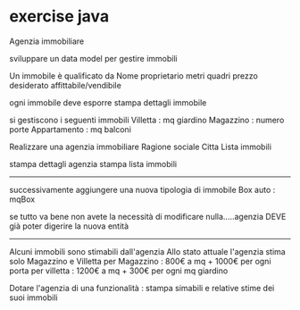 # exercise java

Agenzia immobiliare
 
sviluppare un data model per gestire immobili

Un immobile è qualificato da 
Nome proprietario
metri quadri
prezzo desiderato
affittabile/vendibile

ogni immobile deve esporre
stampa dettagli immobile


si gestiscono i seguenti immobili
Villetta : mq giardino
Magazzino : numero porte
Appartamento : mq balconi

Realizzare una agenzia immobiliare
Ragione sociale
Citta 
Lista immobili

stampa dettagli agenzia
stampa lista immobili 

--------------
successivamente aggiungere una nuova tipologia di immobile
Box auto : mqBox

se tutto va bene non avete la necessità di modificare nulla.....agenzia DEVE già poter digerire la nuova entità

--------------------------

Alcuni immobili sono stimabili dall'agenzia
Allo stato attuale l'agenzia stima solo Magazzino e Villetta
per Magazzino : 800€ a mq + 1000€ per ogni porta
per villetta : 1200€ a mq +  300€ per ogni mq giardino

Dotare l'agenzia di una funzionalità : stampa simabili e relative stime dei suoi immobili
